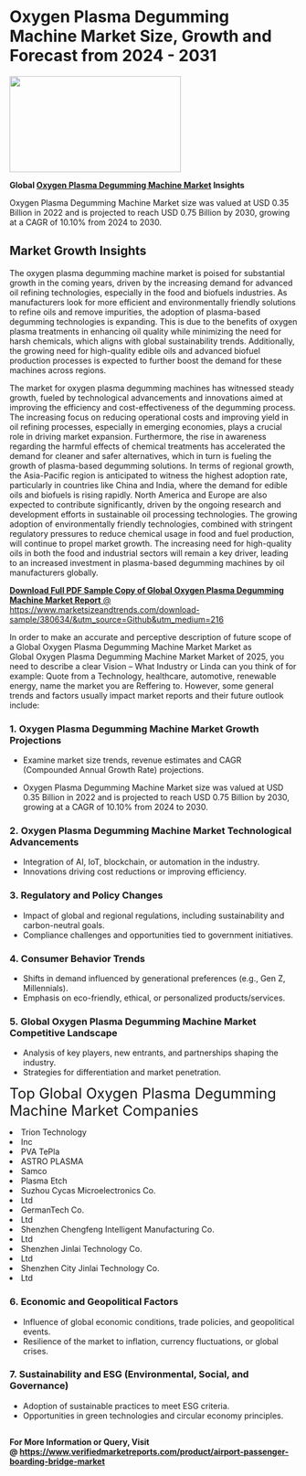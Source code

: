 <H1>Oxygen Plasma Degumming Machine Market Size, Growth and Forecast from 2024 - 2031</H1><img class="aligncenter size-medium wp-image-584254" src="https://thirdeyenews.in/wp-content/uploads/2024/09/Global-Market-Research-300x168.jpeg" alt="" width="300" height="168" /><p><strong>Global&nbsp;<a href="https://www.marketsizeandtrends.com/download-sample/380634/&amp;utm_source=Github&utm_medium=216">Oxygen Plasma Degumming Machine Market</a> Insights</strong></p><p>Oxygen Plasma Degumming Machine Market size was valued at USD 0.35 Billion in 2022 and is projected to reach USD 0.75 Billion by 2030, growing at a CAGR of 10.10% from 2024 to 2030.</p><p><h2>Market Growth Insights</h2> <p>The oxygen plasma degumming machine market is poised for substantial growth in the coming years, driven by the increasing demand for advanced oil refining technologies, especially in the food and biofuels industries. As manufacturers look for more efficient and environmentally friendly solutions to refine oils and remove impurities, the adoption of plasma-based degumming technologies is expanding. This is due to the benefits of oxygen plasma treatments in enhancing oil quality while minimizing the need for harsh chemicals, which aligns with global sustainability trends. Additionally, the growing need for high-quality edible oils and advanced biofuel production processes is expected to further boost the demand for these machines across regions.</p> <p><a href="download-link"></a></p> <p>The market for oxygen plasma degumming machines has witnessed steady growth, fueled by technological advancements and innovations aimed at improving the efficiency and cost-effectiveness of the degumming process. The increasing focus on reducing operational costs and improving yield in oil refining processes, especially in emerging economies, plays a crucial role in driving market expansion. Furthermore, the rise in awareness regarding the harmful effects of chemical treatments has accelerated the demand for cleaner and safer alternatives, which in turn is fueling the growth of plasma-based degumming solutions. In terms of regional growth, the Asia-Pacific region is anticipated to witness the highest adoption rate, particularly in countries like China and India, where the demand for edible oils and biofuels is rising rapidly. North America and Europe are also expected to contribute significantly, driven by the ongoing research and development efforts in sustainable oil processing technologies. The growing adoption of environmentally friendly technologies, combined with stringent regulatory pressures to reduce chemical usage in food and fuel production, will continue to propel market growth. The increasing need for high-quality oils in both the food and industrial sectors will remain a key driver, leading to an increased investment in plasma-based degumming machines by oil manufacturers globally.</p> <p><a href="get-more-link"></p><p><span class=""><strong>Download Full PDF Sample Copy of Global Oxygen Plasma Degumming Machine Market Report</strong> @ <a href="https://www.marketsizeandtrends.com/download-sample/380634/&amp;utm_source=Github&utm_medium=216" target="_blank">https://www.marketsizeandtrends.com/download-sample/380634/&amp;utm_source=Github&utm_medium=216</a></span></p><p>In order to make an accurate and perceptive description of future scope of a Global&nbsp;Oxygen Plasma Degumming Machine Market Market as Global&nbsp;Oxygen Plasma Degumming Machine Market Market of 2025, you need to describe a clear Vision &ndash; What Industry or Linda can you think of for example: Quote from a Technology, healthcare, automotive, renewable energy, name the market you are Reffering to. However, some general trends and factors usually impact market reports and their future outlook include:</p><h3>1.&nbsp;<strong>Oxygen Plasma Degumming Machine Market Growth Projections</strong></h3><ul><li>Examine market size trends, revenue estimates and CAGR (Compounded Annual Growth Rate) projections.</li><li><p>Oxygen Plasma Degumming Machine Market size was valued at USD 0.35 Billion in 2022 and is projected to reach USD 0.75 Billion by 2030, growing at a CAGR of 10.10% from 2024 to 2030.</p></li></ul><h3>2.&nbsp;<strong>Oxygen Plasma Degumming Machine Market Technological Advancements</strong></h3><ul><li>Integration of AI, IoT, blockchain, or automation in the industry.</li><li>Innovations driving cost reductions or improving efficiency.</li></ul><h3>3.&nbsp;<strong>Regulatory and Policy Changes</strong></h3><ul><li>Impact of global and regional regulations, including sustainability and carbon-neutral goals.</li><li>Compliance challenges and opportunities tied to government initiatives.</li></ul><h3>4.&nbsp;<strong>Consumer Behavior Trends</strong></h3><ul><li>Shifts in demand influenced by generational preferences (e.g., Gen Z, Millennials).</li><li>Emphasis on eco-friendly, ethical, or personalized products/services.</li></ul><h3>5.&nbsp;<strong>Global Oxygen Plasma Degumming Machine Market Competitive Landscape</strong></h3><ul><li>Analysis of key players, new entrants, and partnerships shaping the industry.</li><li>Strategies for differentiation and market penetration.</li></ul><p data-pm-slice="1 1 []"><span style="color: inherit; font-family: inherit; font-size: 25px;">Top Global Oxygen Plasma Degumming Machine Market Companies</span></p><div class="" data-test-id=""><p><li>Trion Technology</li><li> Inc</li><li> PVA TePla</li><li> ASTRO PLASMA</li><li> Samco</li><li> Plasma Etch</li><li> Suzhou Cycas Microelectronics Co.</li><li>Ltd</li><li> GermanTech Co.</li><li>Ltd</li><li> Shenzhen Chengfeng Intelligent Manufacturing Co.</li><li> Ltd</li><li> Shenzhen Jinlai Technology Co.</li><li> Ltd</li><li> Shenzhen City Jinlai Technology Co.</li><li>Ltd</li></p></div><h3>6.&nbsp;<strong>Economic and Geopolitical Factors</strong></h3><ul><li>Influence of global economic conditions, trade policies, and geopolitical events.</li><li>Resilience of the market to inflation, currency fluctuations, or global crises.</li></ul><h3>7.&nbsp;<strong>Sustainability and ESG (Environmental, Social, and Governance)</strong></h3><ul><li>Adoption of sustainable practices to meet ESG criteria.</li><li>Opportunities in green technologies and circular economy principles.</li></ul><h2><strong style="font-size: 14px;">For More Information or Query, Visit @&nbsp;</strong><a style="background-color: #ffffff; font-size: 14px;" href="https://www.marketsizeandtrends.com/report/oxygen-plasma-degumming-machine-market/" target="_blank">https://www.verifiedmarketreports.com/product/airport-passenger-boarding-bridge-market</a></h2>
